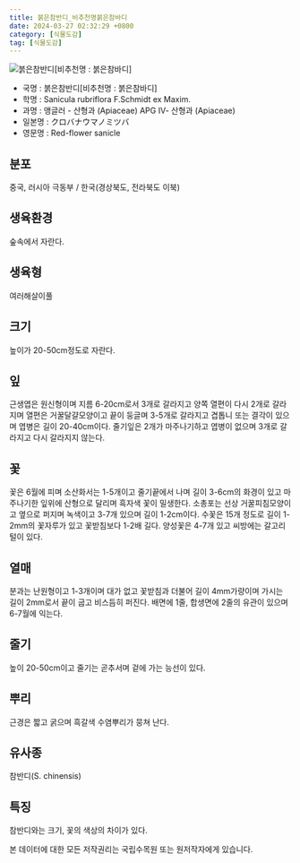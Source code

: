 ```yaml
---
title: 붉은참반디_비추천명붉은참바디
date: 2024-03-27 02:32:29 +0800
category: [식물도감]
tag: [식물도감]
---
```




![붉은참반디[비추천명 : 붉은참바디]](/fileUpload/plants/basic/Umbelliferae/Sanicula/8258/1_th2.JPG)
- 국명 : 붉은참반디[비추천명 : 붉은참바디]
- 학명 : Sanicula rubriflora F.Schmidt ex Maxim.
- 과명 : 앵글러 - 산형과 (Apiaceae) APG Ⅳ- 산형과 (Apiaceae)
- 일본명 : クロバナウマノミツバ
- 영문명 : Red-flower sanicle


## 분포
중국, 러시아 극동부 / 한국(경상북도, 전라북도 이북)
## 생육환경
숲속에서 자란다.
## 생육형
여러해살이풀 
## 크기
높이가 20-50cm정도로 자란다.
## 잎
근생엽은 원신형이며 지름 6-20cm로서 3개로 갈라지고 양쪽 열편이 다시 2개로 갈라지며 열편은 거꿀달걀모양이고 끝이 둥글며 3-5개로 갈라지고 겹톱니 또는 결각이 있으며 엽병은 길이 20-40cm이다. 줄기잎은 2개가 마주나기하고 엽병이 없으며 3개로 갈라지고 다시 갈라지지 않는다.
## 꽃
꽃은 6월에 피며 소산화서는 1-5개이고 줄기끝에서 나며 길이 3-6cm의 화경이 있고 마주나기한 잎위에 산형으로 달리며 흑자색 꽃이 밀생한다. 소총포는 선상 거꿀피침모양이고 옆으로 퍼지며 녹색이고 3-7개 있으며 길이 1-2cm이다. 수꽃은 15개 정도로 길이 1-2mm의 꽃자루가 있고 꽃받침보다 1-2배 길다. 양성꽃은 4-7개 있고 씨방에는 갈고리 털이 있다.
## 열매
분과는 난원형이고 1-3개이며 대가 없고 꽃받침과 더불어 길이 4mm가량이며 가시는 길이 2mm로서 끝이 굽고 비스듬히 퍼진다. 배면에 1줄, 합생면에 2줄의 유관이 있으며 6-7월에 익는다.
## 줄기
높이 20-50cm이고 줄기는 곧추서며 겉에 가는 능선이 있다.
## 뿌리
근경은 짧고 굵으며 흑갈색 수염뿌리가 뭉쳐 난다.
## 유사종
참반디(S. chinensis)
## 특징
참반디와는 크기, 꽃의 색상의 차이가 있다.






본 데이터에 대한 모든 저작권리는 국립수목원 또는 원저작자에게 있습니다.
